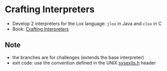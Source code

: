# Crafting Interpreters

- Develop 2 interpreters for the Lox language: `jlox` in Java and `clox` in C
- Book: [Crafting Interpreters](https://craftinginterpreters.com/contents.html)

## Note

- the branches are for challenges (extends the base interpreter)
- exit code: use the convention defined in the UNIX [sysexits.h](https://man.freebsd.org/cgi/man.cgi?query=sysexits&apropos=0&sektion=0&manpath=FreeBSD+4.3-RELEASE&format=html) header
